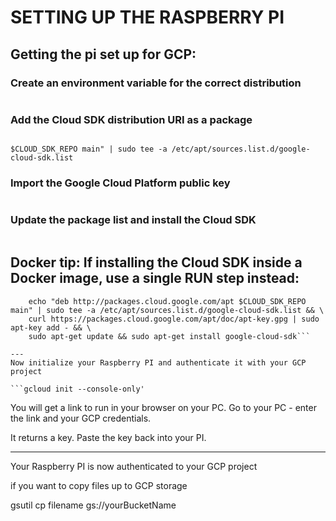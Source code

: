 # SETTING UP THE RASPBERRY PI 


## Getting the pi set up for GCP:


### Create an environment variable for the correct distribution

```export CLOUD_SDK_REPO="cloud-sdk-$(lsb_release -c -s)"
```

### Add the Cloud SDK distribution URI as a package 


```source echo "deb http://packages.cloud.google.com/apt 

$CLOUD_SDK_REPO main" | sudo tee -a /etc/apt/sources.list.d/google-cloud-sdk.list
```

### Import the Google Cloud Platform public key
```curl https://packages.cloud.google.com/apt/doc/apt-key.gpg | sudo apt-key add -
```

### Update the package list and install the Cloud SDK
```sudo apt-get update && sudo apt-get install google-cloud-sdk
```

## Docker tip: If installing the Cloud SDK inside a Docker image, use a single RUN step instead:

```RUN export CLOUD_SDK_REPO="cloud-sdk-$(lsb_release -c -s)" && \
    echo "deb http://packages.cloud.google.com/apt $CLOUD_SDK_REPO main" | sudo tee -a /etc/apt/sources.list.d/google-cloud-sdk.list && \
    curl https://packages.cloud.google.com/apt/doc/apt-key.gpg | sudo apt-key add - && \
    sudo apt-get update && sudo apt-get install google-cloud-sdk```

---
Now initialize your Raspberry PI and authenticate it with your GCP project

```gcloud init --console-only'
```

You will get a link to run in your browser on your PC.   Go to your PC - enter the link and your GCP credentials. 

It returns a key.   Paste the key back into your PI.

----
Your Raspberry PI is now authenticated to your GCP project

if you want to copy files up to  GCP storage

gsutil cp filename gs://yourBucketName




